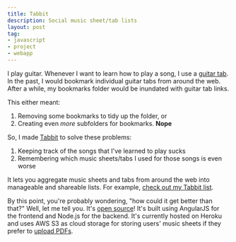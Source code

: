 ```yaml
---
title: Tabbit
description: Social music sheet/tab lists
layout: post
tag:
- javascript
- project
- webapp
---
```


I play guitar. Whenever I want to learn how to play a song, I use a 
[guitar tab](https://tabs.ultimate-guitar.com/t/the_beatles/blackbird_ver5_tab.htm).
In the past, I would bookmark individual guitar tabs from around the web.
After a while, my bookmarks folder would be inundated with guitar tab links.

This either meant: 

1. Removing some bookmarks to tidy up the folder, or
2. Creating even *more* subfolders for bookmarks. **Nope**

So, I made [Tabbit](http://www.tabbit.xyz) to solve these problems:

1. Keeping track of the songs that I've learned to play sucks
2. Remembering which music sheets/tabs I used for those songs is even worse

It lets you aggregate music sheets and tabs from around the web into 
manageable and shareable lists. For example,
[check out my Tabbit list](http://www.tabbit.xyz/#/users/1/lists).

By this point, you're probably wondering, "how could it get better than that?"
Well, let me tell you. It's [open source](https://github.com/janclarin/tabbit)! 
It's built using AngularJS for the frontend and Node.js for the backend. 
It's currently hosted on Heroku and uses AWS S3 as cloud storage 
for storing users' music sheets if they prefer to 
[upload PDFs](https://tabbit.s3.amazonaws.com/kiss-the-rain-eqymp6hw5vid19m8wmb249529.pdf).

